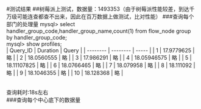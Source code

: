 #测试结果
##树莓派上测试，数据量：1493353（由于树莓派性能较差，到达千万级可能连查都查不出来，因此在百万数据上做测试，比对性能）
###查询每个部门的处理量
mysql> select handler_group_code,handler_group_name,count(1) from flow_node group by handler_group_code;<br/>
mysql> show profiles;<br/>
| Query_ID | Duration | Query |
| -------- | -------- | ----- |
| 1        | 17.9779625 | 略 |
| 2        | 18.0560555 | 略 |
| 3       | 17.986291 | 略 |
| 4        | 18.05946575 | 略 |
| 5        | 18.11107825 | 略 |
| 6        | 18.0766465 | 略 |
| 7        | 18.079958 | 略 |
| 8        | 18.111092 | 略 |
| 9        | 18.1046355 | 略 |
| 10        | 18.128368 | 略 |

<br/>查询耗时:18s左右<br/>
###查询每个中心底下的数据量
